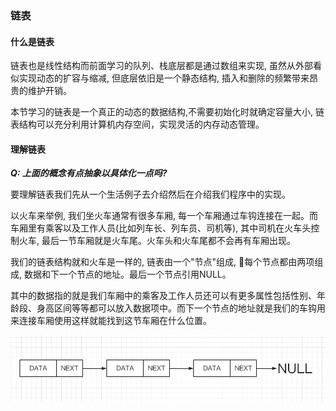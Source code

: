 ### 链表

#### 什么是链表
链表也是线性结构而前面学习的队列、栈底层都是通过数组来实现, 虽然从外部看似实现动态的扩容与缩减, 但底层依旧是一个静态结构, 插入和删除的频繁带来昂贵的维护开销。

本节学习的链表是一个真正的动态的数据结构,不需要初始化时就确定容量大小, 链表结构可以充分利用计算机内存空间，实现灵活的内存动态管理。


#### 理解链表

***Q: 上面的概念有点抽象以具体化一点吗?***

要理解链表我们先从一个生活例子去介绍然后在介绍我们程序中的实现。

以火车来举例, 我们坐火车通常有很多车厢, 每一个车厢通过车钩连接在一起。而车厢里有乘客以及工作人员(比如列车长、列车员、司机等), 其中司机在火车头控制火车, 最后一节车厢就是火车尾。火车头和火车尾都不会再有车厢出现。

我们的链表结构就和火车是一样的, 链表由一个"节点"组成, 每个节点都由两项组成, 数据和下一个节点的地址。最后一个节点引用NULL。

其中的数据指的就是我们车厢中的乘客及工作人员还可以有更多属性包括性别、年龄段、身高区间等等都可以放入数据项中。而下一个节点的地址就是我们的车钩用来连接车厢使用这样就能找到这节车厢在什么位置。

![什么是链表结构](https://github.com/basebase/document/blob/master/DataStructure/%E9%93%BE%E8%A1%A8/%E5%9B%BE%E7%89%87/%E4%BB%80%E4%B9%88%E6%98%AF%E9%93%BE%E8%A1%A8%E7%BB%93%E6%9E%84.png?raw=true)